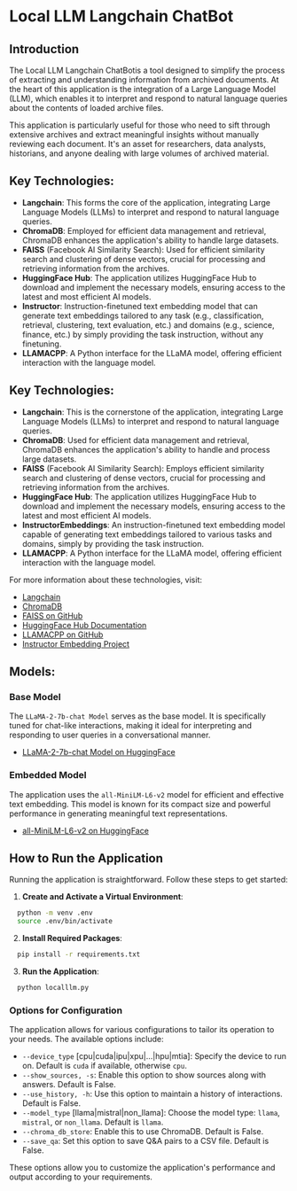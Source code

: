 # Local LLM Langchain ChatBot

## Introduction
The Local LLM Langchain ChatBotis a tool designed to simplify the process of extracting and understanding information from archived documents. At the heart of this application is the integration of a Large Language Model (LLM), which enables it to interpret and respond to natural language queries about the contents of loaded archive files.

This application is particularly useful for those who need to sift through extensive archives and extract meaningful insights without manually reviewing each document. It's an asset for researchers, data analysts, historians, and anyone dealing with large volumes of archived material.

## Key Technologies:

- **Langchain**: This forms the core of the application, integrating Large Language Models (LLMs) to interpret and respond to natural language queries.
- **ChromaDB**: Employed for efficient data management and retrieval, ChromaDB enhances the application's ability to handle large datasets.
- **FAISS** (Facebook AI Similarity Search): Used for efficient similarity search and clustering of dense vectors, crucial for processing and retrieving information from the archives.
- **HuggingFace Hub**: The application utilizes HuggingFace Hub to download and implement the necessary models, ensuring access to the latest and most efficient AI models.
- **Instructor**: Instruction-finetuned text embedding model that can generate text embeddings tailored to any task (e.g., classification, retrieval, clustering, text evaluation, etc.) and domains (e.g., science, finance, etc.) by simply providing the task instruction, without any finetuning.
- **LLAMACPP**: A Python interface for the LLaMA model, offering efficient interaction with the language model.

## Key Technologies:

- **Langchain**: This is the cornerstone of the application, integrating Large Language Models (LLMs) to interpret and respond to natural language queries.
- **ChromaDB**: Used for efficient data management and retrieval, ChromaDB enhances the application's ability to handle and process large datasets.
- **FAISS** (Facebook AI Similarity Search): Employs efficient similarity search and clustering of dense vectors, crucial for processing and retrieving information from the archives.
- **HuggingFace Hub**: The application utilizes HuggingFace Hub to download and implement the necessary models, ensuring access to the latest and most efficient AI models.
- **InstructorEmbeddings**: An instruction-finetuned text embedding model capable of generating text embeddings tailored to various tasks and domains, simply by providing the task instruction.
- **LLAMACPP**: A Python interface for the LLaMA model, offering efficient interaction with the language model.

For more information about these technologies, visit:
- [Langchain](https://www.langchain.com/)
- [ChromaDB](https://www.trychroma.com/)
- [FAISS on GitHub](https://github.com/facebookresearch/faiss)
- [HuggingFace Hub Documentation](https://huggingface.co/docs/hub/index)
- [LLAMACPP on GitHub](https://github.com/ggerganov/llama.cpp)
- [Instructor Embedding Project](https://instructor-embedding.github.io/)

## Models:

### Base Model
The `LLaMA-2-7b-chat Model` serves as the base model. It is specifically tuned for chat-like interactions, making it ideal for interpreting and responding to user queries in a conversational manner.
- [LLaMA-2-7b-chat Model on HuggingFace](https://huggingface.co/TheBloke/Llama-2-7B-Chat-GGUF)

### Embedded Model
The application uses the `all-MiniLM-L6-v2` model for efficient and effective text embedding. This model is known for its compact size and powerful performance in generating meaningful text representations.
- [all-MiniLM-L6-v2 on HuggingFace](https://huggingface.co/sentence-transformers/all-MiniLM-L6-v2)

## How to Run the Application

Running the application is straightforward. Follow these steps to get started:

1. **Create and Activate a Virtual Environment**:
```bash
  python -m venv .env
  source .env/bin/activate
```

2. **Install Required Packages**:
```bash
  pip install -r requirements.txt
```

3. **Run the Application**:
```bash
  python localllm.py
```

### Options for Configuration
The application allows for various configurations to tailor its operation to your needs. The available options include:

- `--device_type` [cpu|cuda|ipu|xpu|...|hpu|mtia]:  Specify the device to run on. Default is `cuda` if available, otherwise `cpu`.
- `--show_sources, -s`: Enable this option to show sources along with answers. Default is False.
- `--use_history, -h`: Use this option to maintain a history of interactions. Default is False.
- `--model_type` [llama|mistral|non_llama]: Choose the model type: `llama`, `mistral`, or `non_llama`. Default is `llama`.
- `--chroma_db_store`: Enable this to use ChromaDB. Default is False.
- `--save_qa`: Set this option to save Q&A pairs to a CSV file. Default is False.

These options allow you to customize the application's performance and output according to your requirements.
